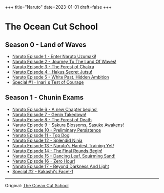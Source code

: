 +++
title="Naruto"
date=2023-01-01
draft=false
+++

# The Ocean Cut School

## Season 0 - Land of Waves

- [Naruto Episode 1 - Enter Naruto Uzumaki!](https://drive.google.com/file/d/1HxJhrJXmz2WYmUr4Qi4v-0GxEx8ffrJz/view)
- [Naruto Episode 2 - Journey To The Land Of Waves!](https://drive.google.com/file/d/1rF5IgTHAVltUk_dWk3aLx4xydTWm7W4y/view)
- [Naruto Episode 3 - The Forest of Chakra](https://drive.google.com/file/d/14AlUV54EQZPr8o50-YfiIG7abu2Q6v5s/view)
- [Naruto Episode 4 - Hakus Secret Jutsu!](https://drive.google.com/file/d/1ztXirr-tc-6UyghET3LUcFjqxJFn5CJ_/view)
- [Naruto Episode 5 - White Past, Hidden Ambition](https://drive.google.com/file/d/1CZ0jmlyZW5xLozMrtYt8v2A-iZbP0qda/view)
- [Special #1 - Inari_s Test of Courage](https://drive.google.com/file/d/1proDO5Ii3bvs9WFGyBv8NzcdQhj7WHww/view)

## Season 1 - Chunin Exams

- [Naruto Episode 6 - A new Chapter begins!](https://drive.google.com/file/d/1Z6cpXWCTWw-xlnftN-iHgHGzacQX_sEL/view)
- [Naruto Episode 7 - Genin Takedown!](https://drive.google.com/file/d/1OY3IS6PKVYelYNRzEA_S9zZLcazhKfaS/view)
- [Naruto Episode 8 - The Forest of Death](https://drive.google.com/file/d/1BH1OsTUed1fllvroFGqj81vgRzYWiIzB/view)
- [Naruto Episode 9 - Sakura Blossoms, Sasuke Awakens!](https://drive.google.com/file/d/1QPRHdjdIXwttHCvtC3HVZB_XkGe72Yjo/view)
- [Naruto Episode 10 - Preliminary Persistence](https://drive.google.com/file/d/1c81DswCOUTp0Tj3Zax4MqRec3EGIvwo_/view)
- [Naruto Episode 11 - Top Dog](https://drive.google.com/file/d/1SPr4nITb3IPVhxgEUr7kE9G1p1JC3-o7/view)
- [Naruto Episode 12 - Splendid Ninja](https://drive.google.com/file/d/1Vl7I4ZNhsw1J8rr0fLb1Lp9Awzyie8Mx/view)
- [Naruto Episode 13 - Naruto's Hardest Training Yet!](https://drive.google.com/file/d/1dKtfne2MeBiROsu7tS4jOrIj0LbfvAfS/view)
- [Naruto Episode 14 - The Final Rounds Begin!](https://drive.google.com/file/d/1MuxWmqzkFzAoQy8binP5n3Ilj625uu75/view)
- [Naruto Episode 15 - Dancing Leaf, Squirming Sand!](https://drive.google.com/file/d/1r8FvtbzlQAlnmDGAyTK66Z52hSIfvhRS/view)
- [Naruto Episode 16 - Zero Hour!](https://drive.google.com/file/d/1haOOhFmGQmWW6cFWd3CUngu9LtvSmTbK/view)
- [Naruto Episode 17 - Beyond Darkness And Light](https://drive.google.com/file/d/1vp2FJ18UmZdNRhs6JWGvqbPpeavv25Xn/view)
- [Special #2 - Kakashi's Face!-1](https://drive.google.com/file/d/1h-T5GzSn74GUKllEw7h2dv-_6xs7_qBU/view)

---

Original: [The Ocean Cut School](https://drive.google.com/drive/folders/1vq7tmB8Mtq-TNyk6qGUsZgS--1r-7H99)
